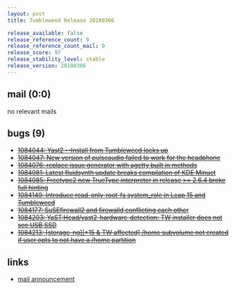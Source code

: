 ```yaml
---
layout: post
title: Tumbleweed Release 20180306

release_available: false
release_reference_count: 9
release_reference_count_mail: 0
release_score: 97
release_stability_level: stable
release_version: 20180306
---
```


## mail (0:0)

no relevant mails

## bugs (9)

<!--more-->

- ~~[1084044: Yast2 --Install from Tumbleweed locks up](https://bugzilla.opensuse.org/show_bug.cgi?id=1084044)~~
- ~~[1084047: New version of pulseaudio failed to work for the headphone](https://bugzilla.opensuse.org/show_bug.cgi?id=1084047)~~
- ~~[1084076: replace issue generator with agetty built in methods](https://bugzilla.opensuse.org/show_bug.cgi?id=1084076)~~
- ~~[1084081: Latest fluidsynth update breaks compilation of KDE Minuet](https://bugzilla.opensuse.org/show_bug.cgi?id=1084081)~~
- ~~[1084085: Freetype2 new TrueType interpreter in release >= 2.6.4 broke full hinting](https://bugzilla.opensuse.org/show_bug.cgi?id=1084085)~~
- ~~[1084149: Introduce read-only-root-fs system_role in Leap 15 and Tumbleweed](https://bugzilla.opensuse.org/show_bug.cgi?id=1084149)~~
- ~~[1084177: SuSEfirewall2 and firewalld conflicting each other](https://bugzilla.opensuse.org/show_bug.cgi?id=1084177)~~
- ~~[1084203: YaST:Head/yast2-hardware-detection: TW installer does not see USB SSD](https://bugzilla.opensuse.org/show_bug.cgi?id=1084203)~~
- ~~[1084213: \[storage-ng\]\[*15 & TW affected\] /home subvolume not created if user opts to not have a /home partition](https://bugzilla.opensuse.org/show_bug.cgi?id=1084213)~~



## links

- [mail announcement](https://lists.opensuse.org/opensuse-factory/2018-03/msg00131.html)
